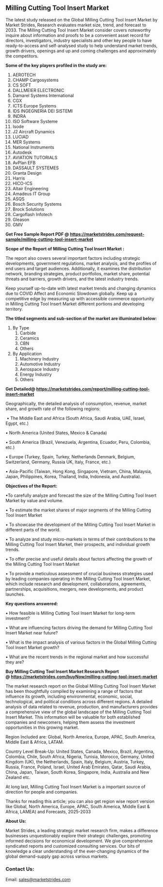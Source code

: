<h2>Milling Cutting Tool Insert Market</h2>
<p>The latest study released on the Global Milling Cutting Tool Insert Market by Market Strides, Research evaluates market size, trend, and forecast to 2033. The Milling Cutting Tool Insert Market consider covers noteworthy inquire about information and proofs to be a convenient asset record for directors, investigators, industry specialists and other key people to have ready-to-access and self-analysed study to help understand market trends, growth drivers, openings and up and coming challenges and approximately the competitors.</p>
<p><strong> Some of the key players profiled in the study are: </strong></p>
<ol>
<li>AEROTECH</li>
<li>CHAMP Cargosystems</li>
<li>CS SOFT</li>
<li>DALLMEIER ELECTRONIC</li>
<li>Damarel Systems International</li>
<li>CGX</li>
<li>ICTS Europe Systems</li>
<li>IDS INGEGNERIA DEI SISTEMI</li>
<li>INDRA</li>
<li>ISO Software Systeme</li>
<li>Isode</li>
<li>J2 Aircraft Dynamics</li>
<li>LUCIAD</li>
<li>MER Systems</li>
<li>National Instruments</li>
<li>Autodesk</li>
<li>AVIATION TUTORIALS</li>
<li>AvPlan EFB</li>
<li>DASSAULT SYSTEMES</li>
<li>Granta Design</li>
<li>Harris</li>
<li>HICO-ICS</li>
<li>Altair Engineering</li>
<li>Amadeus IT Group</li>
<li>ASQS</li>
<li>Bosch Security Systems</li>
<li>Brock Solutions</li>
<li>Cargoflash Infotech</li>
<li>Gleason</li>
<li>GMV</li>
</ol>
<p><strong>Get Free Sample Report PDF @ <a href="https://marketstrides.com/request-sample/milling-cutting-tool-insert-market">https://marketstrides.com/request-sample/milling-cutting-tool-insert-market</a></strong></p>
<p><strong> Scope of the Report of Milling Cutting Tool Insert Market : </strong></p>
<p>The report also covers several important factors including strategic developments, government regulations, market analysis, and the profiles of end users and target audiences. Additionally, it examines the distribution network, branding strategies, product portfolios, market share, potential threats and barriers, growth drivers, and the latest industry trends.</p>
<p>Keep yourself up-to-date with latest market trends and changing dynamics due to COVID Affect and Economic Slowdown globally. Keep up a competitive edge by measuring up with accessible commerce opportunity in Milling Cutting Tool Insert Market different portions and developing territory.</p>
<p><strong> The titled segments and sub-section of the market are illuminated below: </strong></p>
<ol>
<li>By Type
<ol>
<li>Carbide</li>
<li>Ceramics</li>
<li>CBN</li>
<li>Others</li>
</ol>
</li>
<li>By Application
<ol>
<li>Machinery Industry</li>
<li>Automotive Industry</li>
<li>Aerospace Industry</li>
<li>Energy Industry</li>
<li>Others</li>
</ol>
</li>
</ol>
<p><strong>Get Detailed@ <a href="https://marketstrides.com/report/milling-cutting-tool-insert-market">https://marketstrides.com/report/milling-cutting-tool-insert-market</a></strong></p>
<p>Geographically, the detailed analysis of consumption, revenue, market share, and growth rate of the following regions:</p>
<p>&nbsp;&bull; The Middle East and Africa (South Africa, Saudi Arabia, UAE, Israel, Egypt, etc.)</p>
<p>&bull; North America (United States, Mexico &amp; Canada)</p>
<p>&bull; South America (Brazil, Venezuela, Argentina, Ecuador, Peru, Colombia, etc.)</p>
<p>&bull; Europe (Turkey, Spain, Turkey, Netherlands Denmark, Belgium, Switzerland, Germany, Russia UK, Italy, France, etc.)</p>
<p>&bull; Asia-Pacific (Taiwan, Hong Kong, Singapore, Vietnam, China, Malaysia, Japan, Philippines, Korea, Thailand, India, Indonesia, and Australia).</p>
<p><strong>Objectives of the Report: </strong></p>
<p>&bull;To carefully analyze and forecast the size of the Milling Cutting Tool Insert Market by value and volume.</p>
<p>&bull; To estimate the market shares of major segments of the Milling Cutting Tool Insert Market</p>
<p>&bull; To showcase the development of the Milling Cutting Tool Insert Market in different parts of the world.</p>
<p>&bull; To analyze and study micro-markets in terms of their contributions to the Milling Cutting Tool Insert Market, their prospects, and individual growth trends.</p>
<p>&bull; To offer precise and useful details about factors affecting the growth of the Milling Cutting Tool Insert Market</p>
<p>&bull; To provide a meticulous assessment of crucial business strategies used by leading companies operating in the Milling Cutting Tool Insert Market, which include research and development, collaborations, agreements, partnerships, acquisitions, mergers, new developments, and product launches.</p>
<p><strong>Key questions answered: </strong></p>
<p>&bull; How feasible is Milling Cutting Tool Insert Market for long-term investment?</p>
<p>&bull; What are influencing factors driving the demand for Milling Cutting Tool Insert Market near future?</p>
<p>&bull; What is the impact analysis of various factors in the Global Milling Cutting Tool Insert Market growth?</p>
<p>&bull; What are the recent trends in the regional market and how successful they are?</p>
<p><strong>Buy Milling Cutting Tool Insert Market Research Report @&nbsp;<a href="https://marketstrides.com/buyNow/milling-cutting-tool-insert-market">https://marketstrides.com/buyNow/milling-cutting-tool-insert-market</a></strong></p>
<p>The market research report on the Global Milling Cutting Tool Insert Market has been thoughtfully compiled by examining a range of factors that influence its growth, including environmental, economic, social, technological, and political conditions across different regions. A detailed analysis of data related to revenue, production, and manufacturers provides a comprehensive view of the global landscape of the Milling Cutting Tool Insert Market. This information will be valuable for both established companies and newcomers, helping them assess the investment opportunities in this growing market.</p>
<p>Region Included are: Global, North America, Europe, APAC, South America, Middle East &amp; Africa, LATAM.</p>
<p>Country Level Break-Up: United States, Canada, Mexico, Brazil, Argentina, Colombia, Chile, South Africa, Nigeria, Tunisia, Morocco, Germany, United Kingdom (UK), the Netherlands, Spain, Italy, Belgium, Austria, Turkey, Russia, France, Poland, Israel, United Arab Emirates, Qatar, Saudi Arabia, China, Japan, Taiwan, South Korea, Singapore, India, Australia and New Zealand etc.</p>
<p>At long last, Milling Cutting Tool Insert Market is a important source of direction for people and companies.</p>
<p>Thanks for reading this article; you can also get region wise report version like Global, North America, Europe, APAC, South America, Middle East &amp; Africa, LAMEA) and Forecasts, 2025-2033</p>
<p><strong>About Us: </strong></p>
<p>Market Strides, a leading strategic market research firm, makes a difference businesses unquestionably explore their strategic challenges, promoting informed decisions for economical development. We give comprehensive syndicated reports and customized consulting services. Our bits of knowledge a clear understanding of the ever-changing dynamics of the global demand-supply gap across various markets.</p>
<h3>Contact Us:</h3>
<p>Email: <a href="mailto:sales@marketstrides.com">sales@marketstrides.com</a></p>

